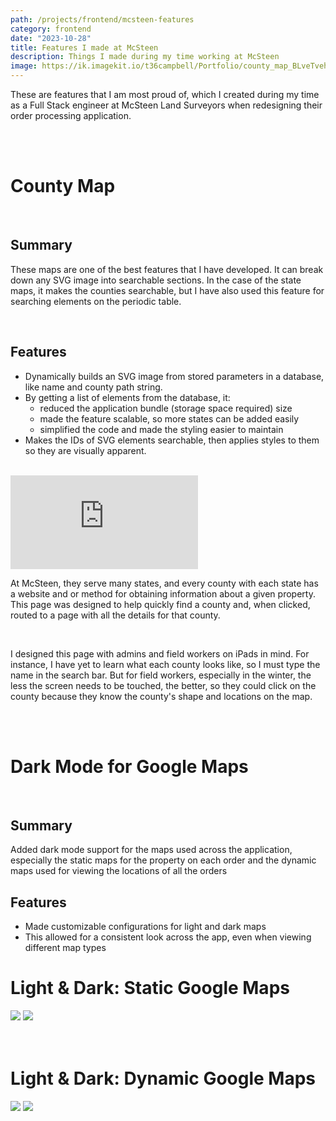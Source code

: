 ```yaml
---
path: /projects/frontend/mcsteen-features
category: frontend
date: "2023-10-28"
title: Features I made at McSteen
description: Things I made during my time working at McSteen
image: https://ik.imagekit.io/t36campbell/Portfolio/county_map_BLveTvehk.png?updatedAt=1698504897424
---
```


These are features that I am most proud of, which I created during my time as a Full Stack engineer at McSteen Land Surveyors when redesigning their order processing application.

<br>
<br>

<h1 class="text-3xl">County Map</h1>
<br>

## Summary

These maps are one of the best features that I have developed. It can break down any SVG image into searchable sections. In the case of the state maps, it makes the counties searchable, but I have also used this feature for searching elements on the periodic table. 

<br>

## Features

- Dynamically builds an SVG image from stored parameters in a database, like name and county path string.
- By getting a list of elements from the database, it: 
    - reduced the application bundle (storage space required) size
    - made the feature scalable, so more states can be added easily
    - simplified the code and made the styling easier to maintain
- Makes the IDs of SVG elements searchable, then applies styles to them so they are visually apparent.

<br>
<iframe class="w-full h-screen" src="https://imagekit.io/player/embed/t36campbell/Portfolio/county_map_JO2gQO519.mp4?thumbnail=https%3A%2F%2Fik.imagekit.io%2Ft36campbell%2FPortfolio%2Fcounty_map_JO2gQO519.mp4%2Fik-thumbnail.jpg&updatedAt=1698509338232" title="County Map Search" frameBorder="0" allow="accelerometer; clipboard-write; encrypted-media; gyroscope; picture-in-picture; web-share; fullscreen"> </iframe>
<br>

At McSteen, they serve many states, and every county with each state has a website and or method for obtaining information about a given property. This page was designed to help quickly find a county and, when clicked, routed to a page with all the details for that county. 

<br>

I designed this page with admins and field workers on iPads in mind. For instance, I have yet to learn what each county looks like, so I must type the name in the search bar. But for field workers, especially in the winter, the less the screen needs to be touched, the better, so they could click on the county because they know the county's shape and locations on the map.  

<br>
<br>

<h1 class="text-3xl">Dark Mode for Google Maps</h1>
<br>

## Summary

Added dark mode support for the maps used across the application, especially the static maps for the property on each order and the dynamic maps used for viewing the locations of all the orders

## Features

- Made customizable configurations for light and dark maps
- This allowed for a consistent look across the app, even when viewing different map types

# Light & Dark: Static Google Maps
<div>
    <img src="https://ik.imagekit.io/t36campbell/Portfolio/tr:w-0.36/light_static_map_uRCerIgHm.png?updatedAt=1698516692173">
    <img src="https://ik.imagekit.io/t36campbell/Portfolio/tr:w-0.36/dark_static_map_yf-dC3DAI.png?updatedAt=1698516691632">
</div>

<br>
<br>

# Light & Dark: Dynamic Google Maps
<div>
    <img src="https://ik.imagekit.io/t36campbell/Portfolio/tr:w-0.36/light_dyn_map_sSIEGgA7p.png?updatedAt=1698516693180">
    <img src="https://ik.imagekit.io/t36campbell/Portfolio/tr:w-0.36/dark_dyn_map_Vf6ML-O7J.png?updatedAt=1698516692234">
</div>

